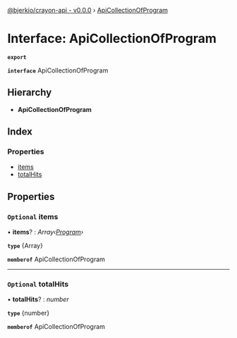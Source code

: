[@bjerkio/crayon-api - v0.0.0](../README.md) › [ApiCollectionOfProgram](apicollectionofprogram.md)

# Interface: ApiCollectionOfProgram

**`export`** 

**`interface`** ApiCollectionOfProgram

## Hierarchy

* **ApiCollectionOfProgram**

## Index

### Properties

* [items](apicollectionofprogram.md#optional-items)
* [totalHits](apicollectionofprogram.md#optional-totalhits)

## Properties

### `Optional` items

• **items**? : *Array‹[Program](program.md)›*

**`type`** {Array<Program>}

**`memberof`** ApiCollectionOfProgram

___

### `Optional` totalHits

• **totalHits**? : *number*

**`type`** {number}

**`memberof`** ApiCollectionOfProgram
